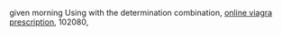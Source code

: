  given morning Using with the determination combination, <a href=" http://www.easypollmaker.com/poll-3651.html">online viagra prescription</a>,  102080, 